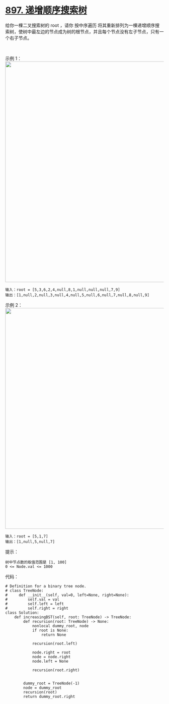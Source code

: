 # [897. 递增顺序搜索树](https://leetcode.cn/problems/increasing-order-search-tree/)

给你一棵二叉搜索树的 root ，请你 按中序遍历 将其重新排列为一棵递增顺序搜索树，使树中最左边的节点成为树的根节点，并且每个节点没有左子节点，只有一个右子节点。

 

示例 1：
<img src="https://assets.leetcode.com/uploads/2020/11/17/ex1.jpg" width="700" />
```
输入：root = [5,3,6,2,4,null,8,1,null,null,null,7,9]
输出：[1,null,2,null,3,null,4,null,5,null,6,null,7,null,8,null,9]
```
示例 2：
<img src="https://assets.leetcode.com/uploads/2020/11/17/ex2.jpg" width="700" />
```
输入：root = [5,1,7]
输出：[1,null,5,null,7]
```

提示：
```
树中节点数的取值范围是 [1, 100]
0 <= Node.val <= 1000
```

代码：
```python3
# Definition for a binary tree node.
# class TreeNode:
#     def __init__(self, val=0, left=None, right=None):
#         self.val = val
#         self.left = left
#         self.right = right
class Solution:
    def increasingBST(self, root: TreeNode) -> TreeNode:
        def recursion(root: TreeNode) -> None:
            nonlocal dummy_root, node
            if root is None:
                return None
            
            recursion(root.left)
            
            node.right = root
            node = node.right
            node.left = None

            recursion(root.right)


        dummy_root = TreeNode(-1)
        node = dummy_root
        recursion(root)
        return dummy_root.right
```